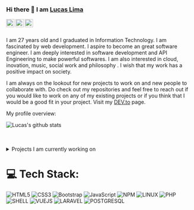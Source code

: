 
### Hi there 👋 I am [Lucas Lima](https://www.linkedin.com/in/lucas-lima-tavares-a97577b5/)

<a href="https://www.linkedin.com/in/lucas-lima-tavares-a97577b5/">
  <img align="left" alt="Lucas's LinkdeIN" width="22px" src="https://cdn.jsdelivr.net/npm/simple-icons@v3/icons/linkedin.svg" />
</a>
<a href="https://leetcode.com/user9112JB/">
  <img align="left" alt="Lucas's Leetcode" width="22px" src="https://cdn.jsdelivr.net/npm/simple-icons@v3/icons/leetcode.svg" />
</a>
<a href="https://medium.com/">
  <img align="left" alt="Lucas's Leetcode" width="22px" src="https://cdn.jsdelivr.net/npm/simple-icons@v3/icons/medium.svg"/>
</a>
<br />
<br />

<div>
 <p>

I am 27 years old and I graduated in Information Technology. I am fascinated by web development. I aspire to become an great software engineer. I am deeply interested in software development and API Engineering to make powerful softwares. I am also interested in cloud, inovation, music, social work and philosophy . I wish that my work has a positive impact on society.

I am always on the lookout for new projects to work on and new people to collaborate with. Do check out my repositories and feel free to reach out if you would like to work on any of my existing projects or if you think that I would be a good fit in your project. Visit my [DEV.to](https://dev.to/lucasltavares) page.

</h4>
</div>

<div><p>My profile overview: </p></div>

![Lucas's github stats](https://github-readme-stats.vercel.app/api?username=lucasltavares&show_icons=true)
<br />
<br />
<br />
<details>
<summary>
  Projects I am currently working on
</summary>

<br />

[![ReadMe Card](https://github-readme-stats.vercel.app/api/pin/?username=lucasltavares&repo=laravel-jwt-auth)](https://github.com/lucasltavares/blog-api-laravel)
[![ReadMe Card](https://github-readme-stats.vercel.app/api/pin/?username=lucasltavares&repo=lumen-todos-api)](https://github.com/lucasltavares/lumen-todos-api)
[![ReadMe Card](https://github-readme-stats.vercel.app/api/pin/?username=lucasltavares&repo=vuejs-task-tracker)](https://github.com/lucasltavares/vuejs-task-tracker)
[![ReadMe Card](https://github-readme-stats.vercel.app/api/pin/?username=lucasltavares&repo=vcf-to-json)](https://github.com/lucasltavares/vcf-to-json)

<br />

</details>

# 💻 Tech Stack:
![HTML5](https://img.shields.io/badge/html5-%23E34F26.svg?style=for-the-badge&logo=html5&logoColor=white) ![CSS3](https://img.shields.io/badge/css3-%231572B6.svg?style=for-the-badge&logo=css3&logoColor=white) ![Bootstrap](https://img.shields.io/badge/bootstrap-%23563D7C.svg?style=for-the-badge&logo=bootstrap&logoColor=white) ![JavaScript](https://img.shields.io/badge/javascript-%23323330.svg?style=for-the-badge&logo=javascript&logoColor=%23F7DF1E) ![NPM](https://img.shields.io/badge/NPM-%23CB3837.svg?style=for-the-badge&logo=npm&logoColor=white) ![LINUX](https://img.shields.io/badge/Linux-FCC624?style=for-the-badge&logo=linux&logoColor=black) ![PHP](https://img.shields.io/badge/PHP-777BB4?style=for-the-badge&logo=php&logoColor=white) ![SHELL](	https://img.shields.io/badge/Shell_Script-121011?style=for-the-badge&logo=gnu-bash&logoColor=white) ![VUEJS](https://img.shields.io/badge/Vue.js-35495E?style=for-the-badge&logo=vue.js&logoColor=4FC08D) ![LARAVEL](https://img.shields.io/badge/Laravel-FF2D20?style=for-the-badge&logo=laravel&logoColor=white) ![POSTGRESQL](https://img.shields.io/badge/PostgreSQL-316192?style=for-the-badge&logo=postgresql&logoColor=white)

